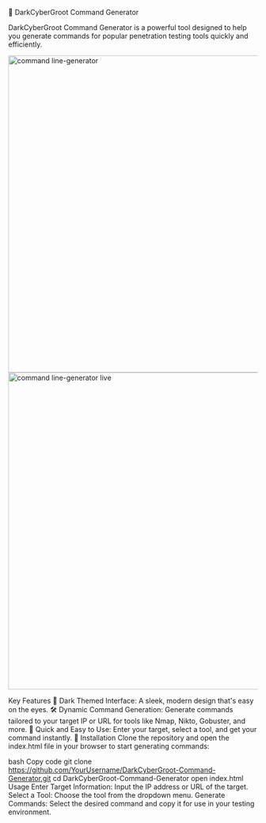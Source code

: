 



🌟 DarkCyberGroot Command Generator

DarkCyberGroot Command Generator is a powerful tool designed to help you generate commands for popular penetration testing tools quickly and efficiently.

<img width="641" alt="command line-generator" src="https://github.com/user-attachments/assets/2e83484f-b5f8-4e98-a450-cebbc3d6dcc1">
<img width="641" alt="command line-generator live" src="https://github.com/user-attachments/assets/6446ad2a-5df3-401d-ab7f-90d1ac566755">

Key Features
🎨 Dark Themed Interface: A sleek, modern design that's easy on the eyes.
🛠️ Dynamic Command Generation: Generate commands tailored to your target IP or URL for tools like Nmap, Nikto, Gobuster, and more.
🚀 Quick and Easy to Use: Enter your target, select a tool, and get your command instantly.
🚀 Installation
Clone the repository and open the index.html file in your browser to start generating commands:

bash
Copy code
git clone https://github.com/YourUsername/DarkCyberGroot-Command-Generator.git
cd DarkCyberGroot-Command-Generator
open index.html
Usage
Enter Target Information: Input the IP address or URL of the target.
Select a Tool: Choose the tool from the dropdown menu.
Generate Commands: Select the desired command and copy it for use in your testing environment.

